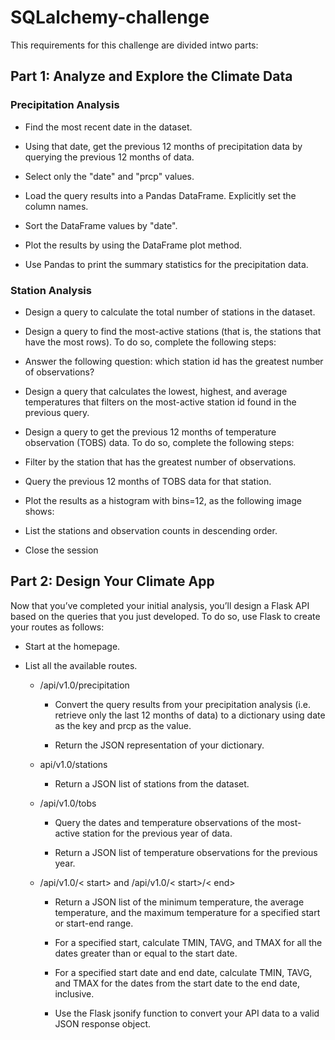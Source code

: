 # SQLalchemy-challenge
This requirements for this challenge are divided intwo parts:

## Part 1: Analyze and Explore the Climate Data
### Precipitation Analysis
+ Find the most recent date in the dataset.

+ Using that date, get the previous 12 months of precipitation data by querying the previous 12 months of data.
+ Select only the "date" and "prcp" values.

+ Load the query results into a Pandas DataFrame. Explicitly set the column names.

+ Sort the DataFrame values by "date".

+ Plot the results by using the DataFrame plot method.
+ Use Pandas to print the summary statistics for the precipitation data.

### Station Analysis
+ Design a query to calculate the total number of stations in the dataset.

+ Design a query to find the most-active stations (that is, the stations that have the most rows). To do so, complete the following steps:

+ Answer the following question: which station id has the greatest number of observations?
+ Design a query that calculates the lowest, highest, and average temperatures that filters on the most-active station id found in the previous query.

+ Design a query to get the previous 12 months of temperature observation (TOBS) data. To do so, complete the following steps:

+ Filter by the station that has the greatest number of observations.

+ Query the previous 12 months of TOBS data for that station.

+ Plot the results as a histogram with bins=12, as the following image shows:

+ List the stations and observation counts in descending order.
+ Close the session

## Part 2: Design Your Climate App
Now that you’ve completed your initial analysis, you’ll design a Flask API based on the queries that you just developed. To do so, use Flask to create your routes as follows:

+ Start at the homepage.

+ List all the available routes.

  * /api/v1.0/precipitation  


    + Convert the query results from your precipitation analysis (i.e. retrieve only the last 12 months of data) to a dictionary using date as the key and prcp as the value.

    +   Return the JSON representation of your dictionary.

  * api/v1.0/stations

    + Return a JSON list of stations from the dataset.
  * /api/v1.0/tobs

    + Query the dates and temperature observations of the most-active station for the previous year of data.

    + Return a JSON list of temperature observations for the previous year.

  * /api/v1.0/< start> and /api/v1.0/< start>/< end>

    + Return a JSON list of the minimum temperature, the average temperature, and the maximum temperature for a specified start or start-end range.

    + For a specified start, calculate TMIN, TAVG, and TMAX for all the dates greater than or equal to the start date.

    + For a specified start date and end date, calculate TMIN, TAVG, and TMAX for the dates from the start date to the end date, inclusive.

    + Use the Flask jsonify function to convert your API data to a valid JSON response object.



